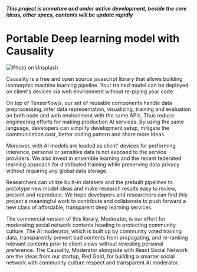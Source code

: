 ***This project is immature
and under active development, beside the core ideas, other specs, contents will be update rapidly***

# Portable Deep learning model with Causality

![Photo on Unsplash](./manual/asset/coffee-main.jpg)

Causality is a free and open source javascript library that allows building isomorphic machine learning pipeline. Your trained model can be deployed on client's devices via web environment without re-piping your code. 

On top of Tensorflowjs, our set of reusable components handle data preprocessing, infer data representation, visualizing, training and evaluation on both node and web environment with the same APIs. Thus reduce engineering efforts for making production AI services. By using the same language, developers can simplify development setup, mitigate the communication cost, better coding pattern and share more ideas. 

Moreover, with AI models are loaded as client' devices for performing interence, personal or sensitive data is not exposed to the service providers. We also invest in ensemble learning and the recent federated learning approach for distributed training while preserving data privacy without requiring any global data storage. 

Researchers can utilize built-in datasets and the prebuilt pipelines to prototype new model ideas and make research results easy to review, present and reproduce. We hope developers and researchers can find this project a meaningful work to contribute and collaborate to push forward a new class of affordable, transparent deep learning services. 

The commercial version of this library, Moderator, is our effort for moderating social network contents heading to protecting community culture. The AI moderator, which is built up by community voted training data, transparently prevent bad contents from propagating, and re-ranking relevant contents prior to client views without revealing personal preference. The Causality, Moderator alongside with React Social Network are the ideas from our startup, Red Gold, for building a smarter social network with community culture respect and transparent AI moderator.